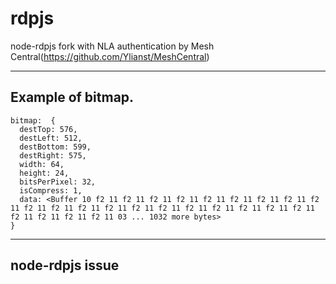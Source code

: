 # rdpjs
node-rdpjs fork with NLA authentication by Mesh Central(https://github.com/Ylianst/MeshCentral)

----
## Example of bitmap.
```
bitmap:  {
  destTop: 576,
  destLeft: 512,
  destBottom: 599,
  destRight: 575,
  width: 64,
  height: 24,
  bitsPerPixel: 32,
  isCompress: 1,
  data: <Buffer 10 f2 11 f2 11 f2 11 f2 11 f2 11 f2 11 f2 11 f2 11 f2 11 f2 11 f2 11 f2 11 f2 11 f2 11 f2 11 f2 11 f2 11 f2 11 f2 11 f2 11 f2 11 f2 11 f2 11 f2 11 03 ... 1032 more bytes>
}
```

-----
## node-rdpjs issue
```

```
